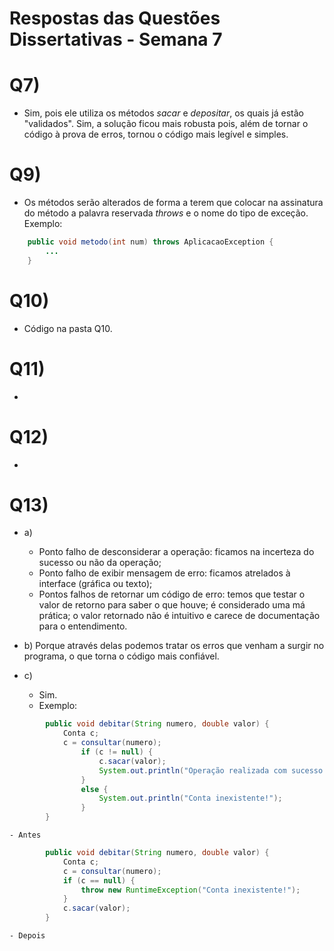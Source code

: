 # Respostas das Questões Dissertativas - Semana 7


# Q7)
- Sim, pois ele utiliza os métodos *sacar* e *depositar*, os quais já estão "validados". Sim, a solução ficou mais robusta pois, além de tornar o código à prova de erros, tornou o código mais legível e simples.   

# Q9)
- Os métodos serão alterados de forma a terem que colocar na assinatura do método a palavra reservada *throws* e o nome do tipo de exceção. Exemplo:
```java
	public void metodo(int num) throws AplicacaoException {
		...
	}
```

# Q10)
- Código na pasta Q10.

# Q11)
- 

# Q12)
- 

# Q13)
- a) 
	- Ponto falho de desconsiderar a operação: ficamos na incerteza do sucesso ou não da operação;
	- Ponto falho de exibir mensagem de erro: ficamos atrelados à interface (gráfica ou texto);
	- Pontos falhos de retornar um código de erro: temos que testar o valor de retorno para saber o que houve; é considerado uma má prática; o valor retornado não é intuitivo e carece de documentação para o entendimento.

- b) Porque através delas podemos tratar os erros que venham a surgir no programa, o que torna o código mais confiável.
- c) 
	- Sim.
	- Exemplo:
```java
		public void debitar(String numero, double valor) {
			Conta c;
			c = consultar(numero);
				if (c != null) {
					c.sacar(valor);
					System.out.println("Operação realizada com sucesso!");
				}
				else {
					System.out.println("Conta inexistente!");
				}
		}
```
	- Antes

```java
		public void debitar(String numero, double valor) {
			Conta c;
			c = consultar(numero);
			if (c == null) {
				throw new RuntimeException("Conta inexistente!");
			}
			c.sacar(valor);
		}
```
	- Depois
